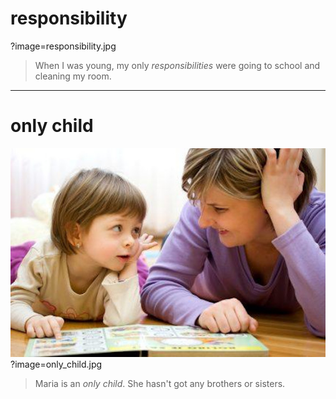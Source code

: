 # responsibility
?image=responsibility.jpg
> When I was young, my only _responsibilities_ were going to school and cleaning my room.
---
# only child
![](only_child.jpg)
?image=only_child.jpg
> Maria is an _only child_. She hasn't got any brothers or sisters.
